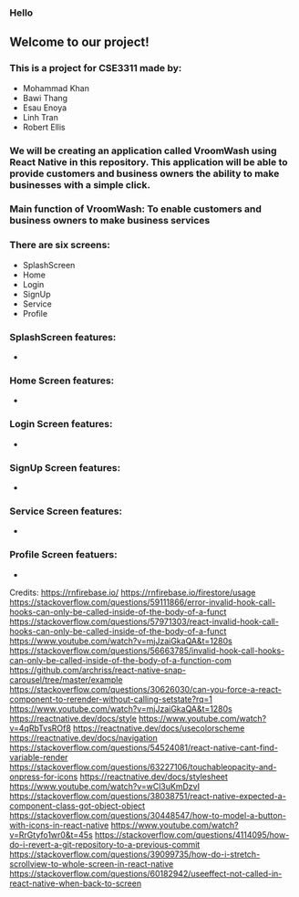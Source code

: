 ### Hello  

## Welcome to our project!  

### This is a project for CSE3311 made by:  
- Mohammad Khan  
- Bawi Thang  
- Esau Enoya  
- Linh Tran 
- Robert Ellis  

### We will be creating an application called VroomWash using React Native in this repository. This application will be able to provide customers and business owners the ability to make businesses with a simple click.  

### Main function of VroomWash: To enable customers and business owners to make business services  

### There are six screens: 
- SplashScreen  
- Home  
- Login  
- SignUp  
- Service  
- Profile  

### SplashScreen features:  
  -  
### Home Screen features:  
  -  
### Login Screen features:  
  -  
### SignUp Screen features:  
  -  
### Service Screen features:  
  -  
### Profile Screen featuers:   
  -  
  
  
  
  
  Credits:
  https://rnfirebase.io/
  https://rnfirebase.io/firestore/usage
  https://stackoverflow.com/questions/59111866/error-invalid-hook-call-hooks-can-only-be-called-inside-of-the-body-of-a-funct
  https://stackoverflow.com/questions/57971303/react-invalid-hook-call-hooks-can-only-be-called-inside-of-the-body-of-a-funct
  https://www.youtube.com/watch?v=mjJzaiGkaQA&t=1280s
  https://stackoverflow.com/questions/56663785/invalid-hook-call-hooks-can-only-be-called-inside-of-the-body-of-a-function-com
  https://github.com/archriss/react-native-snap-carousel/tree/master/example
  https://stackoverflow.com/questions/30626030/can-you-force-a-react-component-to-rerender-without-calling-setstate?rq=1
  https://www.youtube.com/watch?v=mjJzaiGkaQA&t=1280s
  https://reactnative.dev/docs/style
  https://www.youtube.com/watch?v=4qRbTvsROf8
  https://reactnative.dev/docs/usecolorscheme
  https://reactnative.dev/docs/navigation
  https://stackoverflow.com/questions/54524081/react-native-cant-find-variable-render
  https://stackoverflow.com/questions/63227106/touchableopacity-and-onpress-for-icons
  https://reactnative.dev/docs/stylesheet
  https://www.youtube.com/watch?v=wCl3uKmDzvI
  https://stackoverflow.com/questions/38038751/react-native-expected-a-component-class-got-object-object
  https://stackoverflow.com/questions/30448547/how-to-model-a-button-with-icons-in-react-native
  https://www.youtube.com/watch?v=RrGtyfo1wr0&t=45s
  https://stackoverflow.com/questions/4114095/how-do-i-revert-a-git-repository-to-a-previous-commit
  https://stackoverflow.com/questions/39099735/how-do-i-stretch-scrollview-to-whole-screen-in-react-native
  https://stackoverflow.com/questions/60182942/useeffect-not-called-in-react-native-when-back-to-screen
